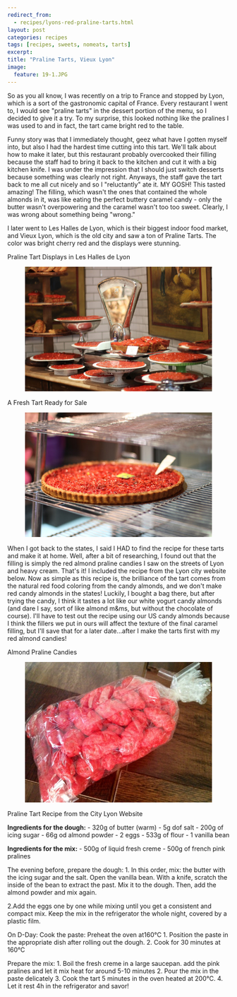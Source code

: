 ```yaml
---
redirect_from: 
  - recipes/lyons-red-praline-tarts.html
layout: post
categories: recipes
tags: [recipes, sweets, nomeats, tarts]
excerpt: 
title: "Praline Tarts, Vieux Lyon"
image:
  feature: 19-1.JPG
---
```


So as you all know, I was recently on a trip to France and stopped by Lyon, which is a sort of the gastronomic capital of France.  Every restaurant I went to, I would see "praline tarts" in the dessert portion of the menu, so I decided to give it a try.  To my surprise, this looked nothing like the pralines I was used to and in fact, the tart came bright red to the table.

Funny story was that I immediately thought, geez what have I gotten myself into, but also I had the hardest time cutting into this tart.  We'll talk about how to make it later, but this restaurant probably overcooked their filling because the staff had to bring it back to the kitchen and cut it with a big kitchen knife.  I was under the impression that I should just switch desserts because something was clearly not right.  Anyways, the staff gave the tart back to me all cut nicely and so I "reluctantly" ate it.  MY GOSH!  This tasted amazing!  The filling, which wasn't the ones that contained the whole almonds in it, was like eating the perfect buttery caramel candy - only the butter wasn't overpowering and the caramel wasn't too too sweet.  Clearly, I was wrong about something being "wrong."

I later went to Les Halles de Lyon, which is their biggest indoor food market, and Vieux Lyon, which is the old city and saw a ton of Praline Tarts.  The color was bright cherry red and the displays were stunning.

Praline Tart Displays in Les Halles de Lyon

<figure> <img src='/images/19-2.JPG'> </figure>

A Fresh Tart Ready for Sale

<figure> <img src='/images/19-3.JPG'> </figure>

When I got back to the states, I said I HAD to find the recipe for these tarts and make it at home.  Well, after a bit of researching, I found out that the filling is simply the red almond praline candies I saw on the streets of Lyon and heavy cream.  That's it!  I included the recipe from the Lyon city website below.
Now as simple as this recipe is, the brilliance of the tart comes from the natural red food coloring from the candy almonds, and we don't make red candy almonds in the states!  Luckily, I bought a bag there, but after trying the candy, I think it tastes a lot like our white yogurt candy almonds (and dare I say, sort of like almond m&ms, but without the chocolate of course).  I'll have to test out the recipe using our US candy almonds because I think the fillers we put in ours will affect the texture of the final caramel filling, but I'll save that for a later date...after I make the tarts first with my red almond candies!

Almond Praline Candies

<figure> <img src='/images/19-4.jpg'> </figure>
<section class='recipe'>
<p>Praline Tart Recipe from the City Lyon Website</p>

<p><strong>Ingredients for the dough:</strong>
 - 320g of butter (warm)
 - 5g dof salt
 - 200g of icing sugar
 - 66g od almond powder
 - 2 eggs
 - 533g of flour
 - 1 vanilla bean</p>

<p><strong>Ingredients for the mix:</strong>
 - 500g of liquid fresh creme
 - 500g of french pink pralines</p>

<p>The evening before, prepare the dough:
1. In this order, mix: the butter with the icing sugar and the salt. Open the vanilla bean. With a knife, scratch the inside of the bean to extract the past. Mix it to the dough. Then, add the almond powder and mix again.</p>

<p>2.Add the eggs one by one while mixing until you get a consistent and compact mix.
Keep the mix in the refrigerator the whole night, covered by a plastic film.</p>

<p>On D-Day:
Cook the paste:
Preheat the oven at160°C 
1. Position the paste in the appropriate dish after rolling out the dough.
2. Cook for 30 minutes at 160°C </p>

<p>Prepare the mix:
1. Boil the fresh creme in a large saucepan.
add the pink pralines and let it mix heat for around 5-10 minutes
2. Pour the mix in the paste delicately
3. Cook the tart 5 minutes in the oven heated at 200°C.
4. Let it rest 4h in the refrigerator and savor!</p></section>
